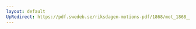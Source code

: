 ```yaml
---
layout: default
UpRedirect: https://pdf.swedeb.se/riksdagen-motions-pdf/1868/mot_1868__ak__00277.pdf
---
```


